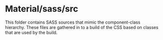 # Material/sass/src

This folder contains SASS sources that mimic the component-class hierarchy. These files
are gathered in to a build of the CSS based on classes that are used by the build.
